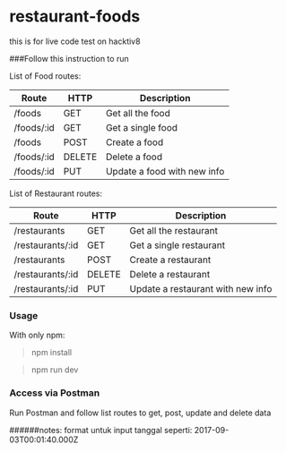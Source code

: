 # restaurant-foods
this is for live code test on hacktiv8

###Follow this instruction to run

List of Food routes:

Route		| HTTP	| Description
--------		| -------	| ---------------
/foods 		| GET 	| Get all the food
/foods/:id 		| GET 	| Get a single food
/foods 		| POST 	| Create a food
/foods/:id 		| DELETE	| Delete a food
/foods/:id 		| PUT 	| Update a food with new info

List of Restaurant routes:

Route		| HTTP	| Description
--------		| -------	| ---------------
/restaurants	| GET 	| Get all the restaurant
/restaurants/:id	| GET 	| Get a single restaurant
/restaurants	| POST 	| Create a restaurant
/restaurants/:id	| DELETE	| Delete a restaurant
/restaurants/:id	| PUT 	| Update a restaurant with new info

### Usage
With only npm:
>npm install

>npm run dev

### Access via Postman
Run Postman and follow list routes to get, post, update and delete data


######notes: format untuk input tanggal seperti: 2017-09-03T00:01:40.000Z
